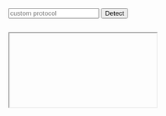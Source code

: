 <form onsubmit="event.preventDefault()">
<input id="protocol" value="" placeholder="custom protocol" />
<button id="launch">Detect</button>
</form>

<pre id="result"></pre>


<!-- Mozilla Only -->
<iframe id="hiddenIframe" name="hiddenIframe" src="about:blank"></iframe>
<!-- IE Case 1 -->
<a id="hiddenLink" style="display:none;" target="hiddenIframe" href="#">custom protocol</a>


<script>
  //Default State
var isSupported = false;

//Helper Methods
function getProtocol() {
  return $('#protocol').val();
}

function getUrl() {
  return getProtocol() + "://" + "pwnhub.pw";
}

function result() {
  document.getElementById("result").textContent += getProtocol() + " supported => " + isSupported + "\n";
}

//Handle Click on Launch button
$('#launch').click(function() {
  if (navigator.userAgent.includes("Firefox/")) {
    launchMozilla();
  } else if (navigator.userAgent.includes("Chrome/")) {
    launchChrome();
  } else if (navigator.userAgent.includes("MSIE")) {
    launchIE();
  }
});

//Handle IE
function launchIE() {
  var url = getUrl(),
    aLink = $('#hiddenLink')[0];

  isSupported = false;
  aLink.href = url;

  //Case 1: protcolLong
  console.log("Case 1");
  if (navigator.appName == "Microsoft Internet Explorer" &&
    aLink.protocolLong == "Unknown Protocol") {
    isSupported = false;
    result();
    return;
  }

  //Case2: Open New Window, set iframe src, and access the location.href
  console.log("Case 2");
  var myWindow = window.open('', '', 'width=0,height=0');
  myWindow.document.write("<iframe src='" + url + "></iframe>");
  setTimeout(function() {
    try {
      myWindow.location.href;
      isSupported = true;
    } catch (e) {
      //Handle Exception
    }

    if (isSupported) {
      myWindow.setTimeout('window.close()', 100);
    } else {
      myWindow.close();
    }
    result();
  }, 100);
}

//Handle Firefox
function launchMozilla() {
  var url = getUrl(),
    iFrame = $('#hiddenIframe')[0];

  isSupported = false;

  //Set iframe.src and handle exception
  try {
    iFrame.contentWindow.location.href = url;
    isSupported = true;
    result();
  } catch (e) {
    //Firefox
    if (e.name == "NS_ERROR_UNKNOWN_PROTOCOL") {
      isSupported = false;
      result();
    }
  }
}

//Handle Chrome
function launchChrome() {
  var url = getUrl(),
    protcolEl = $('#protocol')[0];

  isSupported = false;


  protcolEl.focus();
  protcolEl.onblur = function() {
    isSupported = true;
    console.log("Text Field onblur called");
  };

  //will trigger onblur
  location.href = url;

  setTimeout(function() {
    protcolEl.onblur = null;
    result()
  }, 300);
}
</script>
